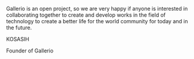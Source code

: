 Gallerio is an open project, so we are very happy if anyone is interested in collaborating together to create and develop works in the field of technology to create a better life for the world community for today and in the future.

KOSASIH

Founder of Gallerio
